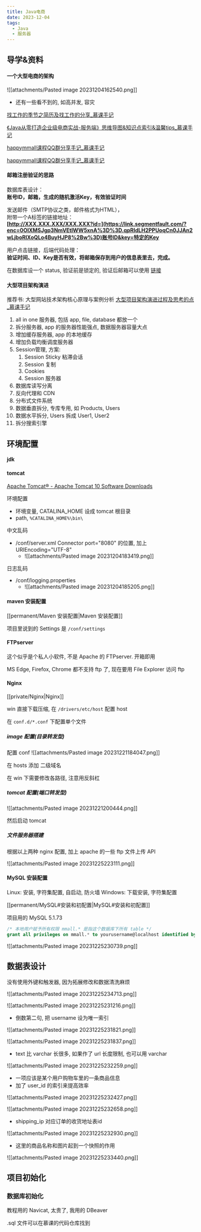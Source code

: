 ```yaml
---
title: Java电商
date: 2023-12-04
tags:
  - Java
  - 服务器
---
```

## 导学&资料
#### 一个大型电商的架构
![[attachments/Pasted image 20231204162540.png]]
- 还有一些看不到的, 如高并发, 容灾


[找工作的季节之简历及找工作的分享_慕课手记](https://www.imooc.com/article/19998)

[《Java从零打造企业级电商实战-服务端》思维导图&amp;知识点索引&amp;温馨tips_慕课手记](https://www.imooc.com/article/20193)

[happymmall课程QQ群分享手记_慕课手记](https://www.imooc.com/article/19094)

[happymmall课程QQ群分享手记_慕课手记](https://www.imooc.com/article/19094)
#### 邮箱注册验证的思路
数据库表设计：  
**账号ID，邮箱，生成的随机激活Key，有效验证时间**

发送邮件（SMTP协议之类，邮件格式为HTML），  
附带一个A标签的链接地址：  
**[http://XXX.XXX.XXX/XXX.XXX?id=](https://link.segmentfault.com/?enc=0OIXMSJgp3NmVEtlWW5xnA%3D%3D.qpRIdLH2PPUoqCn0JJAn2wLjboRlXoQLo4BuyHJP8%2Bw%3D)账号ID&key=特定的Key**

用户点击链接，后端代码处理：  
**验证时间、ID、Key是否有效，将邮箱保存到用户的信息表里去，完成。**

在数据库设一个 status, 验证前是锁定的, 验证后邮箱可以使用
[链接](https://segmentfault.com/u/superadmins)

#### 大型项目架构演进
推荐书: 大型网站技术架构核心原理与案例分析
[大型项目架构演进过程及思考的点_慕课手记](http://www.imooc.com/article/17545)

1. all in one 服务器, 包括 app, file, database 都放一个
2. 拆分服务器, app 的服务器性能强点, 数据服务器容量大点
3. 增加缓存服务器, app 的本地缓存
4. 增加负载均衡调度服务器
5. Session管理, 方案:
    1. Session Sticky 粘滞会话
    2. Session 复制
    3. Cookies
    4. Session 服务器              
6. 数据库读写分离
7. 反向代理和 CDN
8. 分布式文件系统
9. 数据垂直拆分, 专库专用, 如 Products, Users
10. 数据水平拆分, Users 拆成 User1, User2
11. 拆分搜索引擎

## 环境配置

####  jdk

#### tomcat

[Apache Tomcat® - Apache Tomcat 10 Software Downloads](https://tomcat.apache.org/download-10.cgi)


环境配置
- 环境变量, CATALINA_HOME 设成 tomcat 根目录
- path, `%CATALINA_HOME%\bin\`

中文乱码
- /conf/server.xml  Connector port="8080" 的位置, 加上 URIEncoding="UTF-8"
    - ![[attachments/Pasted image 20231204183419.png]]

日志乱码
- /conf/logging.properties 
    - ![[attachments/Pasted image 20231204185205.png]]

#### maven 安装配置
[[permanent/Maven 安装配置|Maven 安装配置]]

项目里说到的 Settings 是 `/conf/settings`

#### FTPserver

这个似乎是个私人小软件, 不是 Apache 的 FTPserver. 开箱即用

MS Edge, Firefox, Chrome 都不支持 ftp 了, 现在要用 File Explorer 访问 ftp

#### Nginx
[[private/Nginx|Nginx]]

win 直接下载压缩, 在 `/drivers/etc/host` 配置 host

在 `conf.d/*.conf` 下配置单个文件

##### image 配置(目录转发型)

配置 conf
![[attachments/Pasted image 20231221184047.png]]

在 hosts 添加 二级域名

在 win 下需要修改各路径, 注意用反斜杠


##### tomcat 配置(端口转发型)

![[attachments/Pasted image 20231221200444.png]]

然后启动 tomcat

##### 文件服务器搭建

根据以上两种 nginx 配置, 加上 apache 的一些 ftp 文件上传 API

![[attachments/Pasted image 20231225223111.png]]

#### MySQL 安装配置

Linux: 安装, 字符集配置, 自启动, 防火墙
Windows: 下载安装, 字符集配置

[[permanent/MySQL#安装和初配置|MySQL#安装和初配置]]

项目用的 MySQL 5.1.73

```sql
/* 本地用户赋予所有权限 mmall.* 是指这个数据库下所有 table */
grant all privileges on mmall.* to yourusername@localhost identified by 'yourpassword';
```

![[attachments/Pasted image 20231225230739.png]]


## 数据表设计

没有使用外键和触发器, 因为拓展修改和数据清洗麻烦

![[attachments/Pasted image 20231225234713.png]]

![[attachments/Pasted image 20231225231216.png]]
- 倒数第二句, 把 username 设为唯一索引

![[attachments/Pasted image 20231225231821.png]]

![[attachments/Pasted image 20231225231837.png]]
- text 比 varchar 长很多, 如果作了 url 长度限制, 也可以用 varchar

![[attachments/Pasted image 20231225232259.png]]
- 一项应该是某个用户购物车里的一条商品信息
- 加了 user_id 的索引来提高效率

![[attachments/Pasted image 20231225232427.png]]

![[attachments/Pasted image 20231225232658.png]]
- shipping_ip 对应订单的收货地址表id 

![[attachments/Pasted image 20231225232930.png]]
- 这里的商品名称和图片起到一个快照的作用

![[attachments/Pasted image 20231225233440.png]]

## 项目初始化

### 数据库初始化
教程用的 Navicat, 太贵了, 我用的 DBeaver

.sql 文件可以在慕课的代码仓库找到

